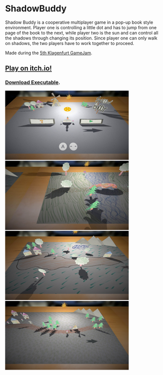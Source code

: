 # ShadowBuddy

Shadow Buddy is a cooperative multiplayer game in a pop-up book style environment. Player one is controlling a little dot and has to jump from one page of the book to the next, while player two is the sun and can control all the shadows through changing its position. Since player one can only walk on shadows, the two players have to work together to proceed.

Made during the [5th Klagenfurt GameJam](https://www.itec.aau.at/gamejam/).

## [Play on itch.io!](https://kruemelkatze.itch.io/shadow-buddy)

### [Download Executable](./Releases).

<img width="400" alt="Screenshot 1" src="Screenshots/1.jpg"/>
<img width="400" alt="Screenshot 2" src="Screenshots/2.jpg"/>
<img width="400" alt="Screenshot 3" src="Screenshots/3.jpg"/>
<img width="400" alt="Screenshot 4" src="Screenshots/4.jpg"/>